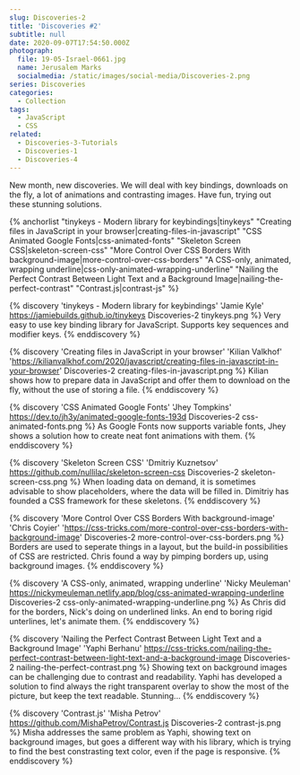 ```yaml
---
slug: Discoveries-2
title: 'Discoveries #2'
subtitle: null
date: 2020-09-07T17:54:50.000Z
photograph:
  file: 19-05-Israel-0661.jpg
  name: Jerusalem Marks
  socialmedia: /static/images/social-media/Discoveries-2.png
series: Discoveries
categories:
  - Collection
tags:
  - JavaScript
  - CSS
related:
  - Discoveries-3-Tutorials
  - Discoveries-1
  - Discoveries-4
---
```

New month, new discoveries. We will deal with key bindings, downloads on the fly, a lot of animations and contrasting images. Have fun, trying out these stunning solutions.

{% anchorlist 
  "tinykeys - Modern library for keybindings|tinykeys" 
  "Creating files in JavaScript in your browser|creating-files-in-javascript" 
  "CSS Animated Google Fonts|css-animated-fonts" 
  "Skeleton Screen CSS|skeleton-screen-css" 
  "More Control Over CSS Borders With background-image|more-control-over-css-borders" 
  "A CSS-only, animated, wrapping underline|css-only-animated-wrapping-underline" 
  "Nailing the Perfect Contrast Between Light Text and a Background Image|nailing-the-perfect-contrast" 
  "Contrast.js|contrast-js" 
%}
<!-- more -->

{% discovery 'tinykeys - Modern library for keybindings' 'Jamie Kyle' https://jamiebuilds.github.io/tinykeys Discoveries-2 tinykeys.png %}
  Very easy to use key binding library for JavaScript. Supports key sequences and modifier keys.
{% enddiscovery %}

{% discovery 'Creating files in JavaScript in your browser' 'Kilian Valkhof' 'https://kilianvalkhof.com/2020/javascript/creating-files-in-javascript-in-your-browser' Discoveries-2 creating-files-in-javascript.png %}
  Kilian shows how to prepare data in JavaScript and offer them to download on the fly, without the use of storing a file.
{% enddiscovery %}

{% discovery 'CSS Animated Google Fonts' 'Jhey Tompkins' https://dev.to/jh3y/animated-google-fonts-193d Discoveries-2 css-animated-fonts.png %}
  As Google Fonts now supports variable fonts, Jhey shows a solution how to create neat font animations with them.
{% enddiscovery %}

{% discovery 'Skeleton Screen CSS' 'Dmitriy Kuznetsov' https://github.com/nullilac/skeleton-screen-css Discoveries-2 skeleton-screen-css.png %}
  When loading data on demand, it is sometimes advisable to show placeholders, where the data will be filled in. Dimitriy has founded a CSS framework for these skeletons.
{% enddiscovery %}

{% discovery 'More Control Over CSS Borders With background-image' 'Chris Coyier' 'https://css-tricks.com/more-control-over-css-borders-with-background-image' Discoveries-2 more-control-over-css-borders.png %}
  Borders are used to seperate things in a layout, but the build-in possibilities of CSS are restricted. Chris found a way by pimping borders up, using background images.
{% enddiscovery %}

{% discovery 'A CSS-only, animated, wrapping underline' 'Nicky Meuleman' https://nickymeuleman.netlify.app/blog/css-animated-wrapping-underline Discoveries-2 css-only-animated-wrapping-underline.png %}
  As Chris did for the borders, Nick's doing on underlined links. An end to boring rigid unterlines, let's animate them.
{% enddiscovery %}

{% discovery 'Nailing the Perfect Contrast Between Light Text and a Background Image' 'Yaphi Berhanu' https://css-tricks.com/nailing-the-perfect-contrast-between-light-text-and-a-background-image Discoveries-2 nailing-the-perfect-contrast.png %}
  Showing text on background images can be challenging due to contrast and readability. Yaphi has developed a solution to find always the right transparent overlay to show the most of the picture, but keep the text readable. Stunning...
{% enddiscovery %}

{% discovery 'Contrast.js' 'Misha Petrov' https://github.com/MishaPetrov/Contrast.js Discoveries-2 contrast-js.png %}
  Misha addresses the same problem as Yaphi, showing text on background images, but goes a different way with his library, which is trying to find the best constrasting text color, even if the page is responsive.
{% enddiscovery %}
